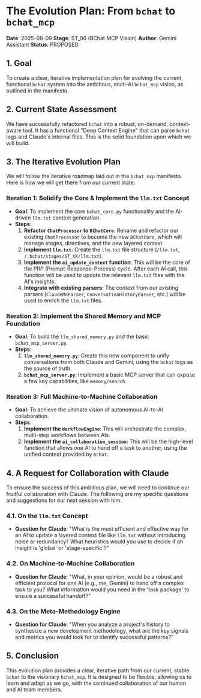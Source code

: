 # The Evolution Plan: From `bchat` to `bchat_mcp`

**Date**: 2025-08-09
**Stage**: ST_06 (BChat MCP Vision)
**Author**: Gemini Assistant
**Status**: PROPOSED

## 1. Goal

To create a clear, iterative implementation plan for evolving the current, functional `bchat` system into the ambitious, multi-AI `bchat_mcp` vision, as outlined in the manifesto.

## 2. Current State Assessment

We have successfully refactored `bchat` into a robust, on-demand, context-aware tool. It has a functional "Deep Context Engine" that can parse `bchat` logs and Claude's internal files. This is the solid foundation upon which we will build.

## 3. The Iterative Evolution Plan

We will follow the iterative roadmap laid out in the `bchat_mcp` manifesto. Here is how we will get there from our current state:

### Iteration 1: Solidify the Core & Implement the `llm.txt` Concept

*   **Goal**: To implement the core `bchat_core.py` functionality and the AI-driven `llm.txt` context generation.
*   **Steps**:
    1.  **Refactor `ChatProcessor` to `BChatCore`**: Rename and refactor our existing `ChatProcessor` to become the new `BChatCore`, which will manage stages, directives, and the new layered context.
    2.  **Implement `llm.txt`**: Create the `llm.txt` file structure (`/llm.txt`, `/.bchat/stages/ST_XX/llm.txt`).
    3.  **Implement the `ai_update_context` function**: This will be the core of the PRP (Prompt-Response-Process) cycle. After each AI call, this function will be used to update the relevant `llm.txt` files with the AI's insights.
    4.  **Integrate with existing parsers**: The context from our existing parsers (`ClaudeMdParser`, `ConversationHistoryParser`, etc.) will be used to enrich the `llm.txt` files.

### Iteration 2: Implement the Shared Memory and MCP Foundation

*   **Goal**: To build the `llm_shared_memory.py` and the basic `bchat_mcp_server.py`.
*   **Steps**:
    1.  **`llm_shared_memory.py`**: Create this new component to unify conversations from both Claude and Gemini, using the `bchat` logs as the source of truth.
    2.  **`bchat_mcp_server.py`**: Implement a basic MCP server that can expose a few key capabilities, like `memory/search`.

### Iteration 3: Full Machine-to-Machine Collaboration

*   **Goal**: To achieve the ultimate vision of autonomous AI-to-AI collaboration.
*   **Steps**:
    1.  **Implement the `WorkflowEngine`**: This will orchestrate the complex, multi-step workflows between AIs.
    2.  **Implement the `ai_collaboration_session`**: This will be the high-level function that allows one AI to hand off a task to another, using the unified context provided by `bchat`.

## 4. A Request for Collaboration with Claude

To ensure the success of this ambitious plan, we will need to continue our fruitful collaboration with Claude. The following are my specific questions and suggestions for our next session with him.

### 4.1. On the `llm.txt` Concept

*   **Question for Claude**: "What is the most efficient and effective way for an AI to update a layered context file like `llm.txt` without introducing noise or redundancy? What heuristics would you use to decide if an insight is 'global' or 'stage-specific'?"

### 4.2. On Machine-to-Machine Collaboration

*   **Question for Claude**: "What, in your opinion, would be a robust and efficient protocol for one AI (e.g., me, Gemini) to hand off a complex task to you? What information would you need in the 'task package' to ensure a successful handoff?"

### 4.3. On the Meta-Methodology Engine

*   **Question for Claude**: "When you analyze a project's history to synthesize a new development methodology, what are the key signals and metrics you would look for to identify successful patterns?"

## 5. Conclusion

This evolution plan provides a clear, iterative path from our current, stable `bchat` to the visionary `bchat_mcp`. It is designed to be flexible, allowing us to learn and adapt as we go, with the continued collaboration of our human and AI team members.
